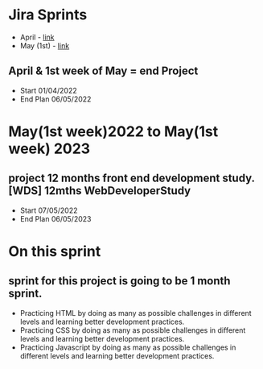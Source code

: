 

# Jira Sprints
* April  - [link](https://github.com/pittyh6/challenges-js-2022/blob/master/Sprint/April/April.png)
* May (1st) - [link](https://github.com/pittyh6/challenges-js-2022/blob/master/Sprint/May/may.png)

## April & 1st week of May = end Project
* Start 01/04/2022  
* End Plan 06/05/2022


# May(1st week)2022 to May(1st week) 2023
## project 12 months front end development study. [WDS] 12mths WebDeveloperStudy
* Start 07/05/2022 
* End Plan 06/05/2023


# On this sprint
## sprint for this project is going to be 1 month sprint. 
* Practicing HTML by doing as many as possible challenges in different levels and learning better development practices.
* Practicing CSS by doing as many as possible challenges in different levels and learning better development practices.
* Practicing Javascript by doing as many as possible challenges in different levels and learning better development practices.

